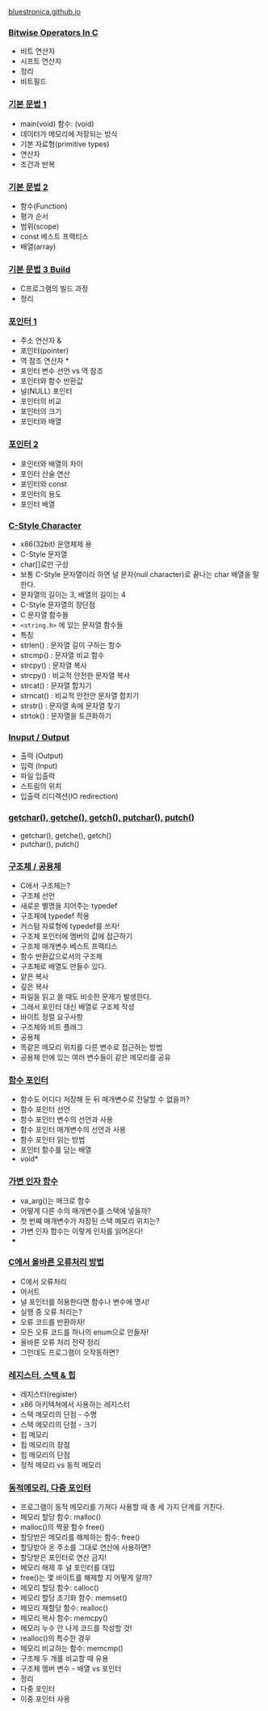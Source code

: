 [bluestronica.github.io](https://bluestronica.github.io/)

### [Bitwise Operators In C](https://github.com/bluestronica/bluestronica.github.io/blob/main/C/Bitwise_Operators_In_C.md)
- 비트 연산자
- 시프트 연산자
- 정리
- 비트필드

### [기본 문법 1](https://github.com/bluestronica/bluestronica.github.io/blob/main/C/Basic.md)
- main(void) 함수: (void)
- 데이터가 메모리에 저장되는 방식
- 기본 자료형(primitive types)
- 연산자
- 조건과 반복

### [기본 문법 2](https://github.com/bluestronica/bluestronica.github.io/blob/main/C/Function.md)
- 함수(Function)
- 평가 순서
- 범위(scope)
- const 베스트 프랙티스
- 배열(array)

### [기본 문법 3 Build](https://github.com/bluestronica/bluestronica.github.io/blob/main/C/Build.md)
- C프로그램의 빌드 과정
- 정리

### [포인터 1](https://github.com/bluestronica/bluestronica.github.io/blob/main/C/Pointer1.md)
- 주소 연산자 &
- 포인터(pointer)
- 역 참조 연산자 *
- 포인터 변수 선언 vs 역 참조
- 포인터와 함수 반환값
- 널(NULL) 포인터
- 포인터의 비교
- 포인터의 크기
- 포인터와 배열

### [포인터 2](https://github.com/bluestronica/bluestronica.github.io/blob/main/C/Pointer2.md)
- 포인터와 배열의 차이
- 포인터 산술 연산
- 포인터와 const
- 포인터의 용도
- 포인터 배열

### [C-Style Character](https://github.com/bluestronica/bluestronica.github.io/blob/main/C/C_Style_Character.md)
- x86(32bit) 운영체제 용
- C-Style 문자열
- char[]로만 구성
- 보통 C-Style 문자열이라 하면 널 문자(null character)로 끝나는 char 배열을 말한다.
- 문자열의 길이는 3, 배열의 길이는 4
- C-Style 문자열의 장단점
- C 문자열 함수들
- `<string.h>` 에 있는 문자열 함수들
- 특징
- strlen() : 문자열 길이 구하는 함수
- strcmp() : 문자열 비교 함수
- strcpy() : 문자열 복사
- strcpy() : 비교적 안전한 문자열 복사
- strcat() : 문자열 합치기
- strncat() : 비교적 안전안 문자열 합치기
- strstr() : 문자열 속에 문자열 찾기
- strtok() : 문자열을 토큰화하기 

### [Inuput / Output](https://github.com/bluestronica/bluestronica.github.io/blob/main/C/Input_Output.md)
- 출력 (Output)
- 입력 (Input)
- 파일 입출력
- 스트림의 위치
- 입출력 리디렉션(IO redirection)

### [getchar(), getche(), getch(), putchar(), putch()](https://github.com/bluestronica/bluestronica.github.io/blob/main/C/getchar_getche_getch.md)
- getchar(), getche(), getch()
- putchar(), putch()

### [구조체 / 공용체](https://github.com/bluestronica/bluestronica.github.io/blob/main/C/Structure_Union.md)
- C에서 구조체는?
- 구조체 선언
- 새로운 별명을 지어주는 typedef
- 구조체에 typedef 적용
- 커스텀 자료형에 typedef를 쓰자! 
- 구조체 포인터에 멤버의 값에 접근하기
- 구조체 매개변수 베스트 프랙티스
- 함수 반환값으로서의 구조체
- 구조체로 배열도 만들수 있다.
- 얕은 복사
- 깊은 복사
- 파일을 읽고 쓸 때도 비슷한 문제가 발생한다.
- 그래서 포인터 대신 배열로 구조체 작성
- 바이트 정렬 요구사항
- 구조체와 비트 플래그
- 공용체
- 똑같은 메모리 위치를 다른 변수로 접근하는 방법
- 공용체 안에 있는 여러 변수들이 같은 메모리를 공유 

### [함수 포인터](https://github.com/bluestronica/bluestronica.github.io/blob/main/C/Function_Pointer.md)
- 함수도 어디다 저장해 둔 뒤 매개변수로 전달할 수 없을까?
- 함수 포인터 선언
- 함수 포인터 변수의 선언과 사용
- 함수 포인터 매개변수의 선언과 사용
- 함수 포인터 읽는 방법
- 포인터 함수를 담는 배열
- void*

### [가변 인자 함수](https://github.com/bluestronica/bluestronica.github.io/blob/main/C/Variadic_Function.md)
- va_arg()는 매크로 함수
- 어떻게 다른 수의 매개변수를 스택에 넣을까?
- 첫 번째 매개변수가 저장된 스택 메모리 위치는?
- 가변 인자 함수는 이렇게 인자를 읽어온다!
- 

### [C에서 올바른 오류처리 방법](https://github.com/bluestronica/bluestronica.github.io/blob/main/C/Error_Handling.md)
- C에서 오류처리
- 어서트
- 널 포인터를 허용한다면 함수나 변수에 명시!
- 실행 중 오류 처리는?
- 오류 코드를 반환하자!
- 모든 오류 코드를 하나의 enum으로 만들자!
- 올바른 오류 처리 전략 정리
- 그런데도 프로그램이 오작동하면?

### [레지스터, 스택 & 힙](https://github.com/bluestronica/bluestronica.github.io/blob/main/C/Memory.md)
- 레지스터(register)
- x86 아키텍쳐에서 사용하는 레지스터
- 스택 메모리의 단점 - 수명
- 스택 메모리의 단점 - 크기
- 힙 메모리
- 힙 메모리의 장점
- 힙 메모리의 단점
- 정적 메모리 vs 동적 메모리


### [동적메모리, 다중 포인터](https://github.com/bluestronica/bluestronica.github.io/blob/main/C/Memory2.md)
- 프로그램이 동적 메모리를 가져다 사용할 때 총 세 가지 단계를 거친다.
- 메모리 할당 함수: malloc()
- malloc()의 짝꿍 함수 free()
- 할당받은 메모리를 해제하는 함수: free()
- 할당받아 온 주소를 그대로 연산에 사용하면?
- 할당받은 포인터로 연산 금지!
- 메모리 해제 후 널 포인터를 대입
- free()는 몇 바이트를 해제할 지 어떻게 알까?
- 메모리 할당 함수: calloc()
- 메모리 할당 초기화 함수: memset()
- 메모리 재할당 함수: realloc()
- 메모리 복사 함수: memcpy()
- 메모리 누수 안 나게 코드를 작성할 것!
- realloc()의 특수한 경우
- 메모리 비교하는 함수: memcmp()
- 구조체 두 개를 비교할 때 유용
- 구조체 멤버 변수 - 배열 vs 포인터
- 정리
- 다중 포인터
- 이중 포인터 사용






